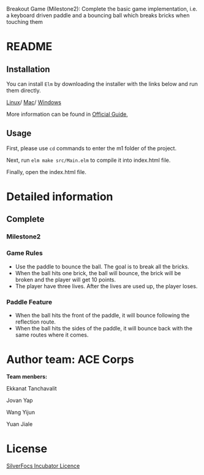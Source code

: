 Breakout Game (Milestone2): Complete the basic game implementation, i.e. a keyboard driven paddle and a bouncing ball
which breaks bricks when touching them

# README


## Installation

You can install `Elm` by downloading the installer with the links below and run them directly.

[Linux](https://github.com/elm/compiler/blob/master/installers/linux/README.md)/
[Mac](https://github.com/elm/compiler/releases/download/0.19.1/installer-for-mac.pkg)/
[Windows](https://github.com/elm/compiler/releases/download/0.19.1/installer-for-windows.exe)

More information can be found in [Official Guide](https://guide.elm-lang.org/install/elm.html), 

## Usage
First, please use ``` cd ``` commands to enter the m1 folder of the project. 

Next, run ```elm make src/Main.elm``` to compile it into index.html file.

Finally, open the index.html file.

# Detailed information

## Complete

### Milestone2 ###

### Game Rules
- Use the paddle to bounce the ball. The goal is to break all the bricks. 
- When the ball hits one brick, the ball will bounce, the brick will be broken and the player will get 10 points.
- The player have three lives. After the lives are used up, the player loses.

### Paddle Feature
- When the ball hits the front of the paddle, it will bounce following the reflection route. 
- When the ball hits the sides of the paddle, it will bounce back with the same routes where it comes.



# Author team: **ACE Corps**

**Team menbers:**

Ekkanat Tanchavalit

Jovan Yap

Wang Yijun

Yuan Jiale

# License 
[SilverFocs Incubator Licence](https://focs.ji.sjtu.edu.cn/silverfocs/markdown/license)
